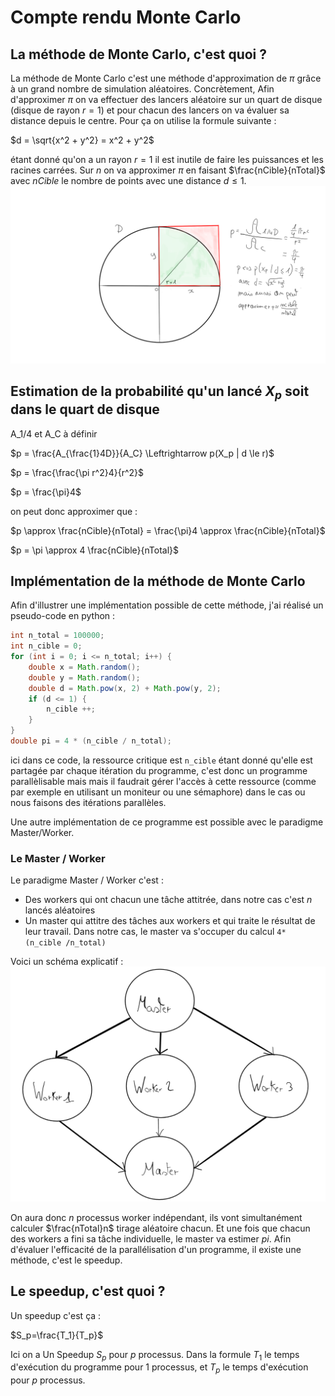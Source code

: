 # Compte rendu Monte Carlo

## La méthode de Monte Carlo, c'est quoi ?

La méthode de Monte Carlo c'est une méthode d'approximation de $\pi$ grâce à un grand nombre de simulation
aléatoires. Concrètement, Afin d'approximer $\pi$ on va effectuer des lancers aléatoire sur un quart de disque
(disque de rayon $r = 1$) et pour chacun des lancers on va évaluer sa distance depuis le centre. Pour ça
on utilise la formule suivante :

$d = \sqrt{x^2 + y^2} = x^2 + y^2$

étant donné qu'on a un rayon $r = 1$ il est inutile de faire les puissances et les racines carrées.
Sur $n$ on va approximer $\pi$ en faisant $\frac{nCible}{nTotal}$ avec $nCible$ le nombre de points
avec une distance $d \le 1$.
![monte_carlo.png](images/monte_carlo.png)

## Estimation de la probabilité qu'un lancé $X_p$ soit dans le quart de disque

A_1/4 et A_C à définir

$p = \frac{A_{\frac{1}4D}}{A_C} \Leftrightarrow p(X_p | d \le r)$

$p = \frac{\frac{\pi r^2}4}{r^2}$

$p = \frac{\pi}4$

on peut donc approximer que :

$p \approx \frac{nCible}{nTotal} = \frac{\pi}4 \approx \frac{nCible}{nTotal}$

$p = \pi \approx 4 \frac{nCible}{nTotal}$

## Implémentation de la méthode de Monte Carlo

Afin d'illustrer une implémentation possible de cette méthode, j'ai
réalisé un pseudo-code en python :
```java
int n_total = 100000;
int n_cible = 0;
for (int i = 0; i <= n_total; i++) {
    double x = Math.random();
    double y = Math.random();
    double d = Math.pow(x, 2) + Math.pow(y, 2);
    if (d <= 1) {
        n_cible ++;
    }
}
double pi = 4 * (n_cible / n_total);
```
ici dans ce code, la ressource critique est `n_cible` étant donné qu'elle est
partagée par chaque itération du programme, c'est donc un programme parallèlisable mais
mais il faudrait gérer l'accès à cette ressource (comme par exemple en utilisant un moniteur ou une sémaphore) 
dans le cas ou nous faisons des itérations parallèles.

Une autre implémentation de ce programme est possible avec le paradigme Master/Worker.

### Le Master / Worker

Le paradigme Master / Worker c'est : 
* Des workers qui ont chacun une tâche attitrée, dans notre cas c'est $n$ lancés aléatoires
* Un master qui attitre des tâches aux workers et qui traite le résultat de leur travail. Dans notre cas, le master
va s'occuper du calcul `4* (n_cible /n_total)`

Voici un schéma explicatif :
![img.png](masterWorker.png)

On aura donc $n$ processus worker indépendant, ils vont simultanément calculer $\frac{nTotal}n$ 
tirage aléatoire chacun. Et une fois que chacun des workers a fini sa tâche individuelle, le master va estimer $pi$.
Afin d'évaluer l'efficacité de la parallélisation d'un programme, il existe une méthode, c'est le speedup.
## Le speedup, c'est quoi ?

Un speedup c'est ça :

$S_p=\frac{T_1}{T_p}$

Ici on a Un Speedup $S_p$ pour $p$ processus. Dans la formule $T_1$ le temps d'exécution du programme pour $1$ 
processus, et $T_p$ le temps d'exécution pour $p$ processus.